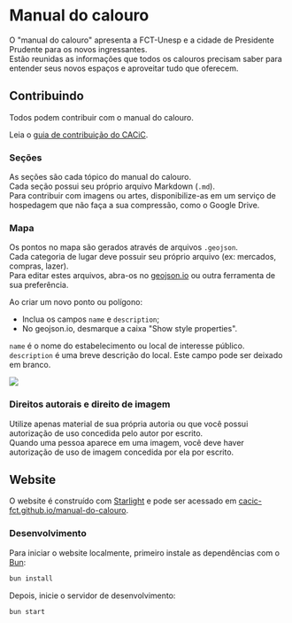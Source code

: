 # Manual do calouro

O "manual do calouro" apresenta a FCT-Unesp e a cidade de Presidente Prudente para os novos ingressantes.  
Estão reunidas as informações que todos os calouros precisam saber para entender seus novos espaços e aproveitar tudo que oferecem.

## Contribuindo

Todos podem contribuir com o manual do calouro.

Leia o [guia de contribuição do CACiC](https://github.com/cacic-fct/.github/blob/main/Contributing.md).

### Seções

As seções são cada tópico do manual do calouro.  
Cada seção possui seu próprio arquivo Markdown (`.md`).  
Para contribuir com imagens ou artes, disponibilize-as em um serviço de hospedagem que não faça a sua compressão, como o Google Drive.

### Mapa

Os pontos no mapa são gerados através de arquivos `.geojson`.  
Cada categoria de lugar deve possuir seu próprio arquivo (ex: mercados, compras, lazer).  
Para editar estes arquivos, abra-os no [geojson.io](https://geojson.io) ou outra ferramenta de sua preferência.

Ao criar um novo ponto ou polígono:

- Inclua os campos `name` e `description`;
- No geojson.io, desmarque a caixa "Show style properties".

`name` é o nome do estabelecimento ou local de interesse público.  
`description` é uma breve descrição do local. Este campo pode ser deixado em branco.

![](https://i.imgur.com/9RdkBMr.png)

### Direitos autorais e direito de imagem

Utilize apenas material de sua própria autoria ou que você possui autorização de uso concedida pelo autor por escrito.  
Quando uma pessoa aparece em uma imagem, você deve haver autorização de uso de imagem concedida por ela por escrito.

## Website

O website é construído com [Starlight](https://starlight.astro.build/) e pode ser acessado em [cacic-fct.github.io/manual-do-calouro](https://cacic-fct.github.io/manual-do-calouro).

### Desenvolvimento

Para iniciar o website localmente, primeiro instale as dependências com o [Bun](https://bun.sh/):

```bash
bun install
```

Depois, inicie o servidor de desenvolvimento:

```bash
bun start
```

